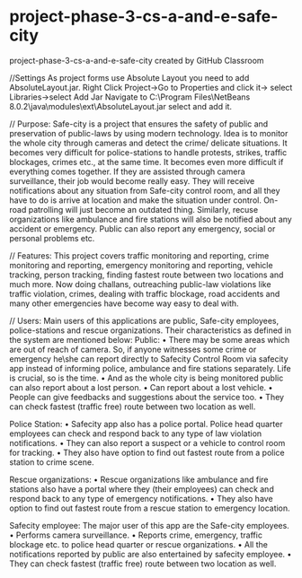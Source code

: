 # project-phase-3-cs-a-and-e-safe-city
project-phase-3-cs-a-and-e-safe-city created by GitHub Classroom


//Settings
As project forms use Absolute Layout you need to add AbsoluteLayout.jar.
Right Click Project->Go to Properties and click it-> select Libraries->select Add Jar
Navigate to C:\Program Files\NetBeans 8.0.2\java\modules\ext\AbsoluteLayout.jar
select and add it.

//
Purpose:
Safe-city is a project that ensures the safety of public and preservation of public-laws by using modern technology. 
Idea is to monitor the whole city through cameras and detect the crime/ delicate situations. It becomes very difficult for police-stations 
to handle protests, strikes, traffic blockages, crimes etc., at the same time. It becomes even more difficult if everything comes together.
If they are assisted through camera surveillance, their job would become really easy. They will receive notifications about any situation 
from Safe-city control room, and all they have to do is arrive at location and make the situation under control. On-road patrolling will 
just become an outdated thing. Similarly, recuse organizations like ambulance and fire stations will also be notified about any accident
or emergency. Public can also report any emergency, social or personal problems etc.


//
Features:
This project covers traffic monitoring and reporting, crime monitoring and reporting, emergency monitoring and reporting, vehicle 
tracking, person tracking, finding fastest route between two locations and much more. Now doing challans, outreaching public-law 
violations like traffic violation, crimes, dealing with traffic blockage, road accidents and many other emergencies have become way 
easy to deal with.


//
Users:
Main users of this applications are public, Safe-city employees, police-stations and rescue organizations. Their characteristics as 
defined in the system are mentioned below:
Public:
•	There may be some areas which are out of reach of camera. So, if anyone witnesses some crime or emergency he\she can report directly 
to Safecity Control Room via safecity app instead of informing police, ambulance and fire stations separately. Life is crucial, so is 
the time. 
•	And as the whole city is being monitored public can also report about a lost person.
•	Can report about a lost vehicle.
•	People can give feedbacks and suggestions about the service too. 
•	They can check fastest (traffic free) route between two location as well.

Police Station:
•	Safecity app also has a police portal. Police head quarter employees can check and respond back to any type of law violation 
notifications. 
•	They can also report a suspect or a vehicle to control room for tracking.
•	They also have option to find out fastest route from a police station to crime scene.

Rescue organizations:
•	Rescue organizations like ambulance and fire stations also have a portal where they (their employees) can check and respond back to 
any type of emergency notifications. 
•	They also have option to find out fastest route from a rescue station to emergency location.

Safecity employee:
The major user of this app are the Safe-city employees. 
•	Performs camera surveillance. 
•	Reports crime, emergency, traffic blockage etc. to police head quarter or rescue organizations. 
•	All the notifications reported by public are also entertained by safecity employee.
•	They can check fastest (traffic free) route between two location as well.
